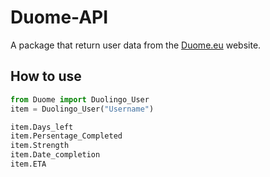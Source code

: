 # Duome-API
A package that return user data from the [Duome.eu](https://duome.eu/) website.

## How to use
```py
from Duome import Duolingo_User
item = Duolingo_User("Username")

item.Days_left
item.Persentage_Completed
item.Strength
item.Date_completion
item.ETA
```